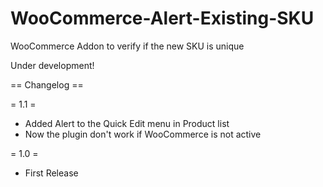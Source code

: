 WooCommerce-Alert-Existing-SKU
==============================

WooCommerce Addon to verify if the new SKU is unique

Under development!

== Changelog ==

= 1.1 =
* Added Alert to the Quick Edit menu in Product list
* Now the plugin don't work if WooCommerce is not active

= 1.0 =
* First Release